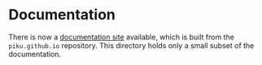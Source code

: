 # Documentation

There is now a [documentation site](https://piku.github.io) available, which is built from the `piku.github.io` repository. This directory holds only a small subset of the documentation.